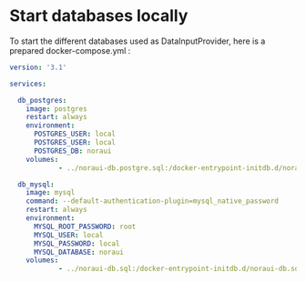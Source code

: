 

# Start databases locally

To start the different databases used as DataInputProvider, here is a prepared docker-compose.yml :
```yml
version: '3.1'

services:

  db_postgres:
    image: postgres
    restart: always
    environment:
      POSTGRES_USER: local
      POSTGRES_USER: local
      POSTGRES_DB: noraui
    volumes:
            - ../noraui-db.postgre.sql:/docker-entrypoint-initdb.d/noraui-db.sql

  db_mysql:
    image: mysql
    command: --default-authentication-plugin=mysql_native_password
    restart: always
    environment:
      MYSQL_ROOT_PASSWORD: root
      MYSQL_USER: local
      MYSQL_PASSWORD: local
      MYSQL_DATABASE: noraui
    volumes:
            - ../noraui-db.sql:/docker-entrypoint-initdb.d/noraui-db.sql

```
